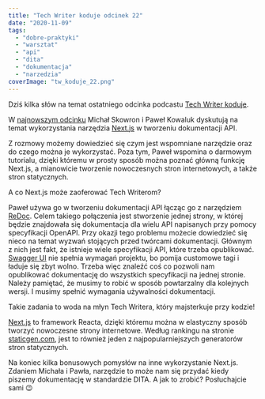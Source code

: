 ```yaml
---
title: "Tech Writer koduje odcinek 22"
date: "2020-11-09"
tags:
  - "dobre-praktyki"
  - "warsztat"
  - "api"
  - "dita"
  - "dokumentacja"
  - "narzedzia"
coverImage: "tw_koduje_22.png"
---
```


Dziś kilka słów na temat ostatniego odcinka podcastu
[Tech Writer koduje](https://techwriterkoduje.pl/).

W
[najnowszym odcinku](https://anchor.fm/docdeveloper/episodes/22-Tech-Writer-buduje-dokumentacj-API--czyli-Next-js--ReDoc-i-OpenAPI-w-akcji-el3gk9)
Michał Skowron i Paweł Kowaluk dyskutują na temat wykorzystania narzędzia
[Next.js](https://nextjs.org/) w tworzeniu dokumentacji API.

Z rozmowy możemy dowiedzieć się czym jest wspomniane narzędzie oraz do czego
można je wykorzystać. Poza tym, Paweł wspomina o darmowym tutorialu, dzięki
któremu w prosty sposób można poznać główną funkcję Next.js, a mianowicie
tworzenie nowoczesnych stron internetowych, a także stron statycznych.

A co Next.js może zaoferować Tech Writerom?

Paweł używa go w tworzeniu dokumentacji API łącząc go z narzędziem
[ReDoc](https://redoc.ly/). Celem takiego połączenia jest stworzenie jednej
strony, w której będzie znajdowała się dokumentacja dla wielu API napisanych
przy pomocy specyfikacji OpenAPI. Przy okazji tego problemu możecie dowiedzieć
się nieco na temat wyzwań stojących przed twórcami dokumentacji. Głównym z nich
jest fakt, że istnieje wiele specyfikacji API, które trzeba opublikować.
[Swagger UI](https://swagger.io/tools/swagger-ui/) nie spełnia wymagań projektu,
bo pomija customowe tagi i ładuje się zbyt wolno. Trzeba więc znaleźć coś co
pozwoli nam opublikować dokumentację do wszystkich specyfikacji na jednej
stronie. Należy pamiętać, że musimy to robić w sposób powtarzalny dla kolejnych
wersji. I musimy spełnić wymagania używalności dokumentacji.

Takie zadania to woda na młyn Tech Writera, który majsterkuje przy kodzie!

[Next.js](https://nextjs.org/) to framework Reacta, dzięki któremu można w
elastyczny sposób tworzyć nowoczesne strony internetowe. Według rankingu na
stronie [staticgen.com](https://jamstack.org/generators/), jest to również jeden
z najpopularniejszych generatorów stron statycznych.

Na koniec kilka bonusowych pomysłów na inne wykorzystanie Next.js. Zdaniem
Michała i Pawła, narzędzie to może nam się przydać kiedy piszemy dokumentację w
standardzie DITA. A jak to zrobić? Posłuchajcie sami 😉
